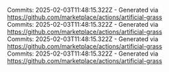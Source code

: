 Commits: 2025-02-03T11:48:15.322Z - Generated via https://github.com/marketplace/actions/artificial-grass
<br>
Commits: 2025-02-03T11:48:15.322Z - Generated via https://github.com/marketplace/actions/artificial-grass
<br>
Commits: 2025-02-03T11:48:15.322Z - Generated via https://github.com/marketplace/actions/artificial-grass
<br>
Commits: 2025-02-03T11:48:15.322Z - Generated via https://github.com/marketplace/actions/artificial-grass
<br>

